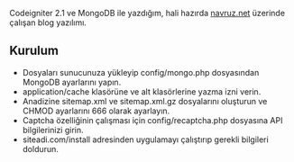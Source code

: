 Codeigniter 2.1 ve MongoDB ile yazdığım, hali hazırda [navruz.net](http://www.navruz.net/) üzerinde çalışan blog yazılımı. 
## Kurulum 
- Dosyaları sunucunuza yükleyip config/mongo.php dosyasından MongoDB ayarlarını yapın.
- application/cache klasörüne ve alt klasörlerine yazma izni verin.
- Anadizine sitemap.xml ve sitemap.xml.gz dosyalarını oluşturun ve CHMOD ayarlarını 666 olarak ayarlayın.
- Captcha özelliğinin çalışması için config/recaptcha.php dosyasına API bilgilerinizi girin.
- siteadi.com/install adresinden uygulamayı çalıştırıp gerekli bilgileri doldurun.